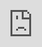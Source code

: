 Title: DNS for beginners: how to give your site a domain name
Description: A guide for setting up domain names
Slug: dns-for-noobs
Date: 2020-4-13 12:00
Category: DevOps

You are learning how to build a website and you want to give it a domain name like mycoolwebsite.com.
It doesn't seem like a _real_ website without a domain name, does it?
How is anybody going to find your website without one?
Setting up your domain is an important step for launcing your website, but it's also a real pain if you're new to web development.
I want to help make this job a little easier for you.

Typically you go to [namecheap](https://www.namecheap.com/) or GoDaddy or some other domain name vendor and you buy mycoolwebsite.com for 12 bucks a year - now you need to set it up.
When you try to get started you are confronted by all these bizzare terms: "A record", "CNAME", "nameserver". It can be quite intimidating.
The rest of this blog will show you the basics of how to set up your domain, with a few explanations sprinkled throughout.

Contents:

- What the fuck is DNS?
- I want my domain name to go to an IP address
- I want my domain name to go to a different domain name
- I want to give control of my domain name to another service

### What the fuck is DNS?

I'll keep this short. I think [CloudFlare explains it best](https://www.cloudflare.com/learning/dns/what-is-dns/):

> The Domain Name System (DNS) is the phonebook of the Internet. Humans access information online through domain names, like nytimes.com or espn.com. Web browsers interact through Internet Protocol (IP) addresses. DNS translates domain names to IP addresses so browsers can load Internet resources.

DNS is a worldwide, online "phonebook" that translates human-friendly website names like "mattsegal.dev" into computer-friendly numbers like 192.168.1.1. You use the domain name system every day:

- You type "mattsegal.dev" into your web browser and press "Enter"
- Your computer will reach out into the domain name system and ask other computers to find out which IP address "mattsegal.dev" points to
- Your computer eventually finds the correct IP address
- Your web browser fetches a web page from that IP address

So, how do we get our website into this "phonebook"?

### I want my domain name to go to an IP address

Sometimes you have an IP address like 11.22.33.44 and you want your domain name to send users to that IP. You want a mapping like this:

```text

mycoolwebsite.com --> 11.22.33.44

```

You will need this when you are running software like WordPress, or your own custom web app. Your website is running on a server and that server has an IP address.
For example, I have a website [mattslinks.xyz](https://mattslinks.xyz) which runs on a webserver which has a public IP of 167.99.78.141.
My users (me, my girlfriend) don't want to type in 167.99.78.141 into our browsers to visit my site. We'd prefer to type in mattslinks.xyz, which is way easier to remember. So I need to set up a mapping using DNS:

```text

mattslinks.xyz --> 167.99.78.141

```

So how do we set this up? We need an **A record** ("address record") to do this. An A record maps a domain name to an IP address.
To set up an A record you need to go onto your domain name provider's website and enter the **subdomain** name you want plus the IP address that you wanto to point to.

![Photo]({attach}a-record.png)

What I've set up here is:

```text
mattslinks.xyz --> 167.99.78.141
www.mattslinks.xyz --> 167.99.78.141
```

At this point you may yell _"What the fuck is a subdomain!?"_ at your monitor. Please do, it's cathartic. The idea is that when you own mattslinks.xyz, you also own a near-infinite number of "child domains" which end in mattslinks.xyz. For example you can set up A records (and other DNS records) for all these domain names:

- mattslinks.xyz ("root domain", sometimes written as "@")
- www.mattslinks.xyz (a subdomain)
- blog.mattslinks.xyz (a different subdomain)
- cult.mattslinks.xyz
- super.secret.clubhouse.mattslinks.xyz

Apparently you can do this to up to 255 characters (including the dots) so this.is.a.very.long.domain.name.but.i.advise.against.doing.this.mattslinks.xyz is _technically_ possible, but a stupid idea.

If you're serving a normal website, then it's pretty standard to add A records for both your root domain (mattslinks.xyz) and the "www" subdomain (www.mattslinks.xyz), because some people might put "www" in front of the domain name and we don't want them to miss our website.

Just in case this all seems a little too abstract and theoretical for you, here's a video of me setting some A records:

<div class="loom-embed"><iframe src="https://www.loom.com/embed/2398e6757135445989f83757befd6c11" frameborder="0" webkitallowfullscreen mozallowfullscreen allowfullscreen style="position: absolute; top: 0; left: 0; width: 100%; height: 100%;"></iframe></div>

And then, 30 minutes later, checking if I've gone mad or not...

<div class="loom-embed"><iframe src="https://www.loom.com/embed/c591b12ac5ae400b82e497011a96d901" frameborder="0" webkitallowfullscreen mozallowfullscreen allowfullscreen style="position: absolute; top: 0; left: 0; width: 100%; height: 100%;"></iframe></div>

Finally, the record updates and I add a www subdomain

<div class="loom-embed"><iframe src="https://www.loom.com/embed/4a2fed1898b0491fabab1ef8f063b987" frameborder="0" webkitallowfullscreen mozallowfullscreen allowfullscreen style="position: absolute; top: 0; left: 0; width: 100%; height: 100%;"></iframe></div>

You might also be wondering about the **TTL** value. It's not that important, just set it to 3600. If you care to know, TTL stands for "time to live" and it represents how long your DNS records is going to hang around in the system before anybody checks the records you set. So if it's 3600 (seconds), it means it takes at least an hour for changes that you make to your DNS records to update on other people's computers.

So you have an A record set up, how do you check that it's working? The easiest way is to wait an hour or so and then use a 3rd party website like [DNS checker](https://dnschecker.org/#A/mattslinks.xyz). If you're a little more technical and have a bash shell handy you can also try using [dig](https://www.linux.com/training-tutorials/check-your-dns-records-dig/) from your local machine.

### I want my domain name to go to a different domain name

Sometimes your DNS needs are a little more complicated than just mapping a domain name to an IP address. Sometimes you want to do this instead:

```text
prettyname.com --> ugly-name-for-pretty-site.ap-southeast2.amazon.aws.com
```

That is to say, you want users to type in www.prettyname.com, but you want them to see the website which is hosted on ugly-name-for-pretty-site.ap-southeast2.amazon.aws.com, but you never want them to know about the hideous name that lies beneath.

For this problem you need a **CNAME record** ("canonical name"). A CNAME record is used to map from one domain name to another.

Here's an example of me setting up a CNAME record in CloudFlare:

<div class="loom-embed"><iframe src="https://www.loom.com/embed/1445cce96ac3449183acf40719c02b4d" frameborder="0" webkitallowfullscreen mozallowfullscreen allowfullscreen style="position: absolute; top: 0; left: 0; width: 100%; height: 100%;"></iframe></div>

### I want to give control of my domain name to another service

Sometimes you you want to give control of a domain to another service. This can happen when you're using a service like Squarespace or Webflow and you want them to set up all your DNS records for you, or if you want to use a different service (like CloudFlare) to manage your DNS.

The way to set this up is to use set the **name servers** of your domain. Changing the name servers, as far as I can tell, gives the target servers full control of your domain. In this video, I'll show you some examples.

<div class="loom-embed"><iframe src="https://www.loom.com/embed/269e0eba94dc40d3880ef04aa261f41f" frameborder="0" webkitallowfullscreen mozallowfullscreen allowfullscreen style="position: absolute; top: 0; left: 0; width: 100%; height: 100%;"></iframe></div>

### Conclusion

So there you go, some basic DNS-how-tos. With A records, CNAMES and name servers under your belt, you should be able to do ~70% of DNS tasks that you need in web development. Get a handle on TXT and MX records, and you're up to ~95%. DNS is horrible to work with, but it doesn't need to be confusing.

This certainly isn't the definitive guide on DNS, and I expect I made some technical errors in my explanations, but I hope you now have the tools to go out an setup some websites.
